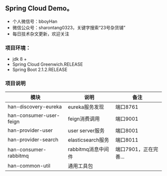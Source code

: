 ## Spring Cloud Demo。

* 个人微信号：bboyHan
* 微信公众号：sharontang0323，关键字搜索“23号杂货铺”
* 每日技术杂文更新，欢迎关注

### 项目环境：

- jdk 8 +
- Spring Cloud Greenwich.RELEASE
- Spring Boot 2.1.2.RELEASE

### 项目说明

| 模块 | 说明 | 备注 |
|------|------|------|
| han-discovery-eureka | eureka服务发现  | 端口8761 |
| han-consumer-user-feign | feign消费调用  | 端口9001 |
| han-provider-user | user server服务  | 端口8001 |
| han-provider-search | elasticsearch服务  | 端口8011 |
| han-consumer-rabbitmq | rabbitmq消息中间件 | 端口7901，正在完善... |
| han-common-util | 通用工具包  |   |

###